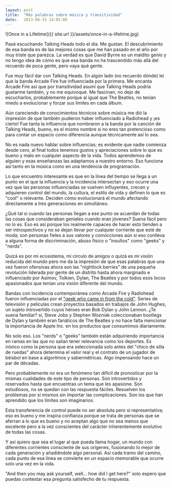 ```yaml
---
layout: post
title:  "Más palabras sobre música y transitividad"
date:   2013-08-15 14:05:00
---
```

![Once in a Lifetime]({{ site.url }}/assets/once-in-a-lifetime.jpg)

Pasé escuchando Talking Heads todo el día. Me gustan. El descubrimiento de esa banda es de las mejores cosas que me han pasado en el año por muy triste que parezca. La verdad es que David Byrne es un maldito genio y no tengo idea de cómo es que esa banda no ha trascendido más allá del recuerdo de poca gente, pero vaya qué gente.

Fue muy fácil dar con Talking Heads. En algún lado (no recuerdo dónde) leí que la banda Arcade Fire fue influenciada por la primera. Me encanta Arcade Fire así que por transitividad asumí que Talking Heads podría gustarme también, y no me equivoqué. Me fascinan, no dejo de escucharlos, probablemente porque al igual que The Beatles, no tenían miedo a evolucionar y forzar sus límites en cada álbum.

Aún careciendo de conocimientos técnicos sobre música me dió la impresión de que también pudieron haber influenciado a Radiohead y &iexcl;es cierto! Fue tanta la influencia que nombraron a la banda por la canción de Talking Heads, bueno, es el mismo nombre si no eres tan pretencioso como para contar un espacio como diferencia aunque técnicamente así lo sea.

No es nada nuevo hablar sobre influencias; es evidente que nadie comienza desde cero, al final todos tenemos gustos y apreciaciones sobre lo que es bueno y malo en cualquier aspecto de la vida. Todos aprendemos de alguien y esas enseñanzas las adaptamos a nuestro entorno. Eso funciona así tanto en la música como en una tendencia de programación.

Lo que encuentro interesante es que en la línea del tiempo se llega a un punto en el que la influencia y la incidencia intersectan y eso ocurre una vez que las personas influenciadas se vuelven influyentes, crecen y adquieren control del mundo, la cultura, el estilo de vida y definen lo que es "cool" o relevante. Deciden cómo evolucionará el mundo afectando directamente a tres generaciones en simultáneo.

&iquest;Qué tal si cuando las personas llegan a ese punto se acuerdan de todas las cosas que consideraban geniales cuando eran jóvenes? Suena fácil pero no lo es. Eso es así porque los realmente capaces de hacer esto tienden a ser introspectivos y no se dejan llevar por cualquier corriente que esté de moda; son personas fieles a sus valores y convicciones aún si eso conlleva a alguna forma de discriminación, abuso físico o "insultos" como "geeks" y "nerds".

Quizá es por mi ecosistema, mi círculo de amigos o quizá es mi visión reducida del mundo pero me da la impresión de que esas palabras que una vez fueron ofensivas ahora son las "nightlock berries" de una pequeña revolución liderada por gente de un distrito hasta ahora marginado e influenciado por Asimov, Tolkien, Dylan, The Beatles y por todos esos locos apasionados que tenían una visión diferente del mundo.

Bandas con incidencia contemporánea como Arcade Fire y Radiohead fueron influenciadas por el ["geek who came in from the cold"][link-geek_who_came]. Series de televisión y películas crean proyectos basados en trabajos de John Hughes, un sujeto introvertido cuyos héroes eran Bob Dylan y John Lennon. &iquest;Te suena familiar? sí, Steve Jobs y Stephen Wozniak coleccionaban bootlegs de Dylan y también eran fanáticos de The Beatles y no hace falta mencionar la importancia de Apple Inc. en los productos que consumimos diariamente.

No solo eso. Los "nerds" o "geeks" también están adquiriendo importancia en ramas en las que no salían tener relevancia como los deportes. Es irónico como la persona que era seleccionada solo antes del "chico de silla de ruedas" ahora determina el valor real y el contrato de un jugador de béisbol en base a algoritmos y sabermétricas. Algo impensando hace un par de décadas.

Pero probablemente no era un fenómeno tan difícil de pronosticar por la mismas cualidades de este tipo de personas. Son introvertidos y reservados hasta que encuentras un tema que les apasione. Son estudiosos, no se quedan con las respuesta fáciles. Resuelven los problemas por sí mismos sin importar las complicaciones. Son los que han aprendido que los límites son imaginarios.

Esta transferencia de control puede no ser absoluta pero sí representativa; eso es bueno y me inspira confianza porque se trata de personas que se aferran a lo que es bueno y no aceptan algo que no sea menos que excelente pero a la vez conscientes del carácter inherentemente evolutivo de todas las cosas. 

Y así quiero que sea el lugar al que pueda llama hogar, un mundo con diferentes corrientes consciente de sus orígenes, fusionando lo mejor de cada generación y añadiéndole algo personal. Así cada tramo del camino, cada punto de esa línea se convierte en un espacio memorable que ocurre solo una vez en la vida. 

"And then you may ask yourself, well... how did I get here?" solo espero que puedas contestar esa pregunta satisfecho de tu respuesta.

[link-geek_who_came]: http://bnreview.barnesandnoble.com/t5/Rock-Roll/The-Geek-Who-Came-in-from-the-Cold/ba-p/9239
